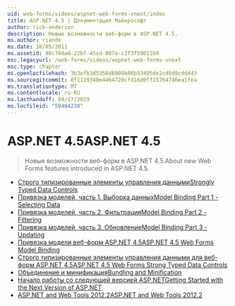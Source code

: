 ```yaml
---
uid: web-forms/videos/aspnet-web-forms-vnext/index
title: ASP.NET 4.5 | Документация Майкрософт
author: rick-anderson
description: Новые возможности веб-форм в ASP.NET 4.5.
ms.author: riande
ms.date: 10/05/2011
ms.assetid: 98c78dad-22bf-45cd-807e-c2f3f59011b9
msc.legacyurl: /web-forms/videos/aspnet-web-forms-vnext
msc.type: chapter
ms.openlocfilehash: 3b3efb3d5356d6009b86b93405de2cd8d8cddd43
ms.sourcegitcommit: 0f1119340e4464720cfd16d0ff15764746ea1fea
ms.translationtype: MT
ms.contentlocale: ru-RU
ms.lasthandoff: 04/17/2019
ms.locfileid: "59404238"
---
```

# <a name="aspnet-45"></a><span data-ttu-id="c2379-103">ASP.NET 4.5</span><span class="sxs-lookup"><span data-stu-id="c2379-103">ASP.NET 4.5</span></span>

> <span data-ttu-id="c2379-104">Новые возможности веб-форм в ASP.NET 4.5.</span><span class="sxs-lookup"><span data-stu-id="c2379-104">About new Web Forms features introduced in ASP.NET 4.5.</span></span>


- [<span data-ttu-id="c2379-105">Строго типизированные элементы управления данными</span><span class="sxs-lookup"><span data-stu-id="c2379-105">Strongly Typed Data Controls</span></span>](aspnet-vnext-videos-strongly-typed-data-controls.md)
- [<span data-ttu-id="c2379-106">Привязка моделей, часть 1. Выборка данных</span><span class="sxs-lookup"><span data-stu-id="c2379-106">Model Binding Part 1 - Selecting Data</span></span>](aspnet-vnext-videos-model-binding-part-1-selecting-data.md)
- [<span data-ttu-id="c2379-107">Привязка моделей, часть 2. Фильтрация</span><span class="sxs-lookup"><span data-stu-id="c2379-107">Model Binding Part 2 - Filtering</span></span>](aspnet-vnext-videos-model-binding-part-2-filtering.md)
- [<span data-ttu-id="c2379-108">Привязка моделей, часть 3. Обновление</span><span class="sxs-lookup"><span data-stu-id="c2379-108">Model Binding Part 3 - Updating</span></span>](aspnet-vnext-videos-model-binding-part-3-updating.md)
- [<span data-ttu-id="c2379-109">Привязка модели веб-форм ASP.NET 4.5</span><span class="sxs-lookup"><span data-stu-id="c2379-109">ASP.NET 4.5 Web Forms Model Binding</span></span>](aspnet-45-web-forms-model-binding.md)
- [<span data-ttu-id="c2379-110">Строго типизированные элементы управления данными для веб-форм ASP.NET 4.5</span><span class="sxs-lookup"><span data-stu-id="c2379-110">ASP.NET 4.5 Web Forms Strong Typed Data Controls</span></span>](aspnet-45-web-forms-strong-typed-data-controls.md)
- [<span data-ttu-id="c2379-111">Объединение и минификация</span><span class="sxs-lookup"><span data-stu-id="c2379-111">Bundling and Minification</span></span>](aspnet-vnext-videos-bundling-and-minification.md)
- [<span data-ttu-id="c2379-112">Начало работы со следующей версией ASP.NET</span><span class="sxs-lookup"><span data-stu-id="c2379-112">Getting Started with the Next Version of ASP.NET</span></span>](getting-started-with-the-next-version-of-aspnet.md)
- [<span data-ttu-id="c2379-113">ASP.NET and Web Tools 2012.2</span><span class="sxs-lookup"><span data-stu-id="c2379-113">ASP.NET and Web Tools 2012.2</span></span>](aspnet-and-web-tools-20122.md)
